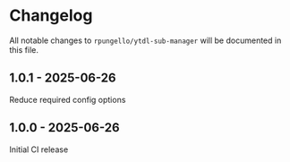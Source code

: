 # Changelog

All notable changes to `rpungello/ytdl-sub-manager` will be documented in this file.

## 1.0.1 - 2025-06-26

Reduce required config options

## 1.0.0 - 2025-06-26

Initial CI release

